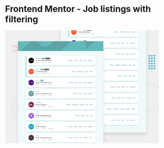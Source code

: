 # Frontend Mentor - Job listings with filtering

![Design preview for the Job listings with filtering coding challenge](./design/desktop-preview.jpg)